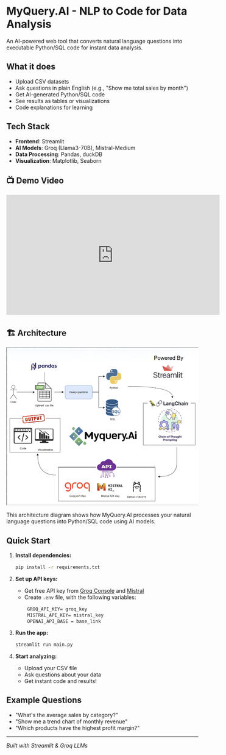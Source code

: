 # MyQuery.AI - NLP to Code for Data Analysis

An AI-powered web tool that converts natural language questions into executable Python/SQL code for instant data analysis.

## What it does
- Upload CSV datasets 
- Ask questions in plain English (e.g., "Show me total sales by month")
- Get AI-generated Python/SQL code
- See results as tables or visualizations
- Code explanations for learning

## Tech Stack
- **Frontend**: Streamlit
- **AI Models**: Groq (Llama3-70B), Mistral-Medium
- **Data Processing**: Pandas, duckDB
- **Visualization**: Matplotlib, Seaborn

## 📺 Demo Video

<iframe width="560" height="315" 
    src="https://www.youtube.com/embed/dc4CWhvoRv8?autoplay=1" 
    frameborder="0" 
    allow="autoplay; encrypted-media" 
    allowfullscreen>
</iframe>

## 🏗️ Architecture

![App Architecture](assets/archictecture.png)

This architecture diagram shows how MyQuery.AI processes your natural language questions into Python/SQL code using AI models.


## Quick Start
1. **Install dependencies:**
   ```bash
   pip install -r requirements.txt
   ```

2. **Set up API keys:**
   - Get free API key from [Groq Console](https://console.groq.com/) and [Mistral](https://console.mistral.ai/build/agents)
   - Create `.env` file, with the following variables:
     ```
      GROQ_API_KEY= groq_key
      MISTRAL_API_KEY= mistral_key
      OPENAI_API_BASE = base_link
     ```

3. **Run the app:**
   ```bash
   streamlit run main.py
   ```

4. **Start analyzing:**
   - Upload your CSV file
   - Ask questions about your data
   - Get instant code and results!

## Example Questions
- "What's the average sales by category?"
- "Show me a trend chart of monthly revenue"
- "Which products have the highest profit margin?"

---
*Built with Streamlit & Groq LLMs*
